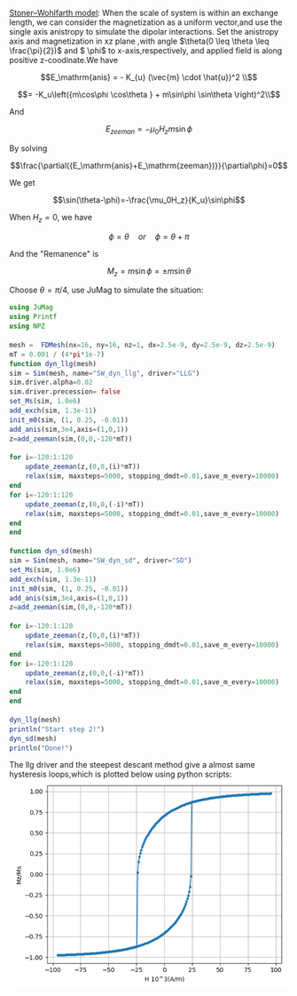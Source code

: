 [Stoner–Wohlfarth model](https://en.wikipedia.org/wiki/Stoner%E2%80%93Wohlfarth_model):
When the scale of system is within an exchange length, we can consider the magnetization as a uniform vector,and use the single axis anistropy to simulate the dipolar interactions.
Set the anistropy axis and magnetization in xz plane ,with angle $\theta(0 \leq \theta \leq \frac{\pi}{2})$ and $ \phi$ to x-axis,respectively, and applied field is along positive z-coodinate.We have
```math
E_\mathrm{anis} = - K_{u} (\vec{m} \cdot \hat{u})^2 \\
```
```math
= -K_u\left({m\cos\phi  \cos\theta } + m\sin\phi \sin\theta  \right)^2\\
```

And
```math
E_{zeeman}=-\mu_0H_zm\sin\phi

```
By solving
```math
\frac{\partial({E_\mathrm{anis}+E_\mathrm{zeeman})}}{\partial\phi}=0
```
We get
```math
\sin(\theta-\phi)=-\frac{\mu_0H_z}{K_u}\sin\phi
```
When $H_z=0$, we have
```math
\phi=\theta \quad
or \quad\phi=\theta+\pi
```
And the "Remanence" is
```math
M_z=m\sin \phi=\pm m\sin \theta
```
Choose $\theta=\pi/4$, use JuMag to simulate the situation:




```julia
using JuMag
using Printf
using NPZ

mesh =  FDMesh(nx=16, ny=16, nz=1, dx=2.5e-9, dy=2.5e-9, dz=2.5e-9)
mT = 0.001 / (4*pi*1e-7)
function dyn_llg(mesh)
sim = Sim(mesh, name="SW_dyn_llg", driver="LLG")
sim.driver.alpha=0.02
sim.driver.precession= false
set_Ms(sim, 1.0e6)
add_exch(sim, 1.3e-11)
init_m0(sim, (1, 0.25, -0.01))
add_anis(sim,3e4,axis=(1,0,1))
z=add_zeeman(sim,(0,0,-120*mT))

for i=-120:1:120
    update_zeeman(z,(0,0,(i)*mT))
    relax(sim, maxsteps=5000, stopping_dmdt=0.01,save_m_every=10000)
end
for i=-120:1:120
    update_zeeman(z,(0,0,(-i)*mT))
    relax(sim, maxsteps=5000, stopping_dmdt=0.01,save_m_every=10000)
end
end

function dyn_sd(mesh)
sim = Sim(mesh, name="SW_dyn_sd", driver="SD")
set_Ms(sim, 1.0e6)
add_exch(sim, 1.3e-11)
init_m0(sim, (1, 0.25, -0.01))
add_anis(sim,3e4,axis=(1,0,1))
z=add_zeeman(sim,(0,0,-120*mT))

for i=-120:1:120
    update_zeeman(z,(0,0,(i)*mT))
    relax(sim, maxsteps=5000, stopping_dmdt=0.01,save_m_every=10000)
end
for i=-120:1:120
    update_zeeman(z,(0,0,(-i)*mT))
    relax(sim, maxsteps=5000, stopping_dmdt=0.01,save_m_every=10000)
end
end

dyn_llg(mesh)
println("Start step 2!")
dyn_sd(mesh)
println("Done!")

```
The llg driver and the steepest descant method give a almost same hysteresis loops,which is plotted below using python scripts:
![Stoner–Wohlfarth model(θ=pi/4)](scripts/sw.png)
